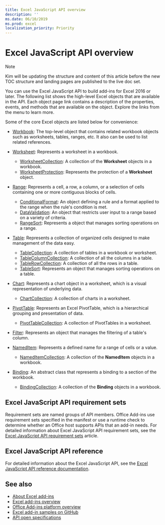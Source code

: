 ```yaml
---
title: Excel JavaScript API overview
description: ''
ms.date: 06/10/2019
ms.prod: excel
localization_priority: Priority
---
```


# Excel JavaScript API overview

> [!NOTE]
> Kim will be updating the structure and content of this article before the new TOC structure and landing pages are published to the live doc set.

You can use the Excel JavaScript API to build add-ins for Excel 2016 or later. The following list shows the high-level Excel objects that are available in the API. Each object page link contains a description of the properties, events, and methods that are available on the object. Explore the links from the menu to learn more.

Some of the core Excel objects are listed below for convenience:

- [Workbook](/javascript/api/excel/excel.workbook): The top-level object that contains related workbook objects such as worksheets, tables, ranges, etc. It also can be used to list related references.

- [Worksheet](/javascript/api/excel/excel.worksheet): Represents a worksheet in a workbook.
  - [WorksheetCollection](/javascript/api/excel/excel.worksheetcollection): A collection of the **Worksheet** objects in a workbook.
  - [WorksheetProtection](/javascript/api/excel/excel.worksheetprotection): Represents the protection of a **Worksheet** object.

- [Range](/javascript/api/excel/excel.range): Represents a cell, a row, a column, or a selection of cells containing one or more contiguous blocks of cells.
  - [ConditionalFormat](/javascript/api/excel/excel.conditionalformat): An object defining a rule and a format applied to the range when the rule's condition is met.
  - [DataValidation](/javascript/api/excel/excel.datavalidation): An object that restricts user input to a range based on a variety of criteria.
  - [RangeSort](/javascript/api/excel/excel.rangesort): Represents a object that manages sorting operations on a range.

- [Table](/javascript/api/excel/excel.table): Represents a collection of organized cells designed to make management of the data easy.
  - [TableCollection](/javascript/api/excel/excel.tablecollection): A collection of tables in a workbook or worksheet.
  - [TableColumnCollection](/javascript/api/excel/excel.tablecolumncollection): A collection of all the columns in a table.
  - [TableRowCollection](/javascript/api/excel/excel.tablerowcollection): A collection of all the rows in a table.
  - [TableSort](/javascript/api/excel/excel.tablesort): Represents an object that manages sorting operations on a table.

- [Chart](/javascript/api/excel/excel.chart): Represents a chart object in a worksheet, which is a visual representation of underlying data.
  - [ChartCollection](/javascript/api/excel/excel.chartcollection): A collection of charts in a worksheet.

- [PivotTable](/javascript/api/excel/excel.pivottable): Represents an Excel PivotTable, which is a hierarchical grouping and presentation of data.
  - [PivotTableCollection](/javascript/api/excel/excel.pivottablecollection): A collection of PivotTables in a worksheet.

- [Filter](/javascript/api/excel/excel.filter): Represents an object that manages the filtering of a table's column.

- [NamedItem](/javascript/api/excel/excel.nameditem): Represents a defined name for a range of cells or a value.
  - [NamedItemCollection](/javascript/api/excel/excel.nameditemcollection): A collection of the **NamedItem** objects in a workbook.

- [Binding](/javascript/api/excel/excel.binding): An abstract class that represents a binding to a section of the workbook.
  - [BindingCollection](/javascript/api/excel/excel.bindingcollection): A collection of the **Binding** objects in a workbook.

## Excel JavaScript API requirement sets

Requirement sets are named groups of API members. Office Add-ins use requirement sets specified in the manifest or use a runtime check to determine whether an Office host supports APIs that an add-in needs. For detailed information about Excel JavaScript API requirement sets, see the [Excel JavaScript API requirement sets](../requirement-sets/excel-api-requirement-sets.md) article.

## Excel JavaScript API reference

For detailed information about the Excel JavaScript API, see the [Excel JavaScript API reference documentation](/javascript/api/excel).

## See also

- [About Excel add-ins](../../excel/index.md)
- [Excel add-ins overview](/office/dev/add-ins/excel/excel-add-ins-overview)
- [Office Add-ins platform overview](/office/dev/add-ins/overview/office-add-ins)
- [Excel add-in samples on GitHub](https://github.com/OfficeDev?utf8=%E2%9C%93&q=Excel)
- [API open specifications](../openspec/openspec.md)
